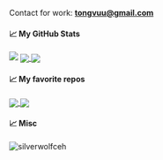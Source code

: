 Contact for work: **tongvuu@gmail.com**

#### &#x1f4c8; My GitHub Stats
<img src="https://github-readme-streak-stats.herokuapp.com/?user=silverwolfceh&theme=graywhite"/>
<a href="#">
<img align="center" src="https://github-readme-stats.vercel.app/api?username=silverwolfceh&show_icons=true&theme=transparent"/>
</a>
<a href="#">
<img align="center" src="https://github-readme-stats.vercel.app/api/top-langs/?username=silverwolfceh&hide=javascript,css,html&langs_count=10&line_height=35&theme=graywhite&show_icons=true&custom_title=Top%20Language&&layout=compact"/>
</a>

#### &#x1f4c8; My favorite repos
<div>
<a href="https://github.com/anbusystem/autoairdrop">
  <img align="center" src="https://github-readme-stats.vercel.app/api/pin/?username=anbusystem&repo=AutoClaimAirdrop" />
</a>

<a href="https://github.com/silverwolfceh/autoclaimocean">
  <img align="center" src="https://github-readme-stats.vercel.app/api/pin/?username=silverwolfceh&repo=AutoClaimOceanWave" />
</a>
</div>


#### &#x1f4c8; Misc

<p align="left"> <img src="https://komarev.com/ghpvc/?username=silverwolfceh&label=Profile%20views&color=0e75b6&style=for-the-badge" alt="silverwolfceh" /> </p>
</div>

